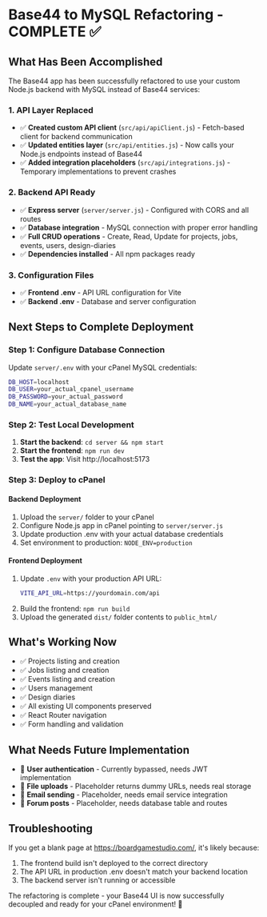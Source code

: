 # Base44 to MySQL Refactoring - COMPLETE ✅

## What Has Been Accomplished

The Base44 app has been successfully refactored to use your custom Node.js backend with MySQL instead of Base44 services:

### 1. API Layer Replaced
- ✅ **Created custom API client** (`src/api/apiClient.js`) - Fetch-based client for backend communication
- ✅ **Updated entities layer** (`src/api/entities.js`) - Now calls your Node.js endpoints instead of Base44
- ✅ **Added integration placeholders** (`src/api/integrations.js`) - Temporary implementations to prevent crashes

### 2. Backend API Ready
- ✅ **Express server** (`server/server.js`) - Configured with CORS and all routes
- ✅ **Database integration** - MySQL connection with proper error handling
- ✅ **Full CRUD operations** - Create, Read, Update for projects, jobs, events, users, design-diaries
- ✅ **Dependencies installed** - All npm packages ready

### 3. Configuration Files
- ✅ **Frontend .env** - API URL configuration for Vite
- ✅ **Backend .env** - Database and server configuration

## Next Steps to Complete Deployment

### Step 1: Configure Database Connection
Update `server/.env` with your cPanel MySQL credentials:
```bash
DB_HOST=localhost
DB_USER=your_actual_cpanel_username
DB_PASSWORD=your_actual_password  
DB_NAME=your_actual_database_name
```

### Step 2: Test Local Development
1. **Start the backend**: `cd server && npm start`
2. **Start the frontend**: `npm run dev`
3. **Test the app**: Visit http://localhost:5173

### Step 3: Deploy to cPanel

#### Backend Deployment
1. Upload the `server/` folder to your cPanel
2. Configure Node.js app in cPanel pointing to `server/server.js`
3. Update production .env with your actual database credentials
4. Set environment to production: `NODE_ENV=production`

#### Frontend Deployment
1. Update `.env` with your production API URL:
   ```bash
   VITE_API_URL=https://yourdomain.com/api
   ```
2. Build the frontend: `npm run build`
3. Upload the generated `dist/` folder contents to `public_html/`

## What's Working Now
- ✅ Projects listing and creation
- ✅ Jobs listing and creation  
- ✅ Events listing and creation
- ✅ Users management
- ✅ Design diaries
- ✅ All existing UI components preserved
- ✅ React Router navigation
- ✅ Form handling and validation

## What Needs Future Implementation
- 🔄 **User authentication** - Currently bypassed, needs JWT implementation
- 🔄 **File uploads** - Placeholder returns dummy URLs, needs real storage
- 🔄 **Email sending** - Placeholder, needs email service integration
- 🔄 **Forum posts** - Placeholder, needs database table and routes

## Troubleshooting
If you get a blank page at https://boardgamestudio.com/, it's likely because:
1. The frontend build isn't deployed to the correct directory
2. The API URL in production .env doesn't match your backend location
3. The backend server isn't running or accessible

The refactoring is complete - your Base44 UI is now successfully decoupled and ready for your cPanel environment! 🎉

